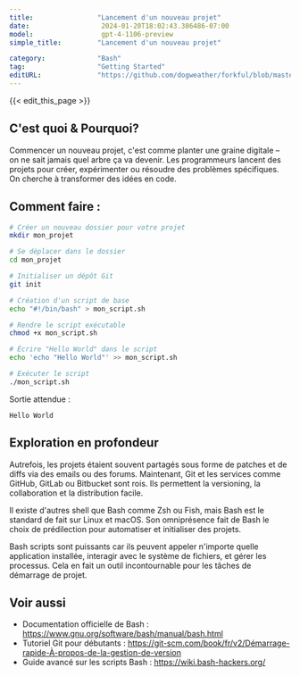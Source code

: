 ```yaml
---
title:                "Lancement d'un nouveau projet"
date:                  2024-01-20T18:02:43.386486-07:00
model:                 gpt-4-1106-preview
simple_title:         "Lancement d'un nouveau projet"

category:             "Bash"
tag:                  "Getting Started"
editURL:              "https://github.com/dogweather/forkful/blob/master/content/fr/bash/starting-a-new-project.md"
---
```


{{< edit_this_page >}}

## C'est quoi & Pourquoi?
Commencer un nouveau projet, c'est comme planter une graine digitale – on ne sait jamais quel arbre ça va devenir. Les programmeurs lancent des projets pour créer, expérimenter ou résoudre des problèmes spécifiques. On cherche à transformer des idées en code.

## Comment faire :
```Bash
# Créer un nouveau dossier pour votre projet
mkdir mon_projet

# Se déplacer dans le dossier
cd mon_projet

# Initialiser un dépôt Git
git init

# Création d'un script de base
echo "#!/bin/bash" > mon_script.sh

# Rendre le script exécutable
chmod +x mon_script.sh

# Écrire "Hello World" dans le script
echo 'echo "Hello World"' >> mon_script.sh

# Exécuter le script
./mon_script.sh
```
Sortie attendue :
```
Hello World
```

## Exploration en profondeur
Autrefois, les projets étaient souvent partagés sous forme de patches et de diffs via des emails ou des forums. Maintenant, Git et les services comme GitHub, GitLab ou Bitbucket sont rois. Ils permettent la versioning, la collaboration et la distribution facile.

Il existe d'autres shell que Bash comme Zsh ou Fish, mais Bash est le standard de fait sur Linux et macOS. Son omniprésence fait de Bash le choix de prédilection pour automatiser et initialiser des projets.

Bash scripts sont puissants car ils peuvent appeler n'importe quelle application installée, interagir avec le système de fichiers, et gérer les processus. Cela en fait un outil incontournable pour les tâches de démarrage de projet.

## Voir aussi
- Documentation officielle de Bash : https://www.gnu.org/software/bash/manual/bash.html
- Tutoriel Git pour débutants : https://git-scm.com/book/fr/v2/Démarrage-rapide-À-propos-de-la-gestion-de-version
- Guide avancé sur les scripts Bash : https://wiki.bash-hackers.org/
